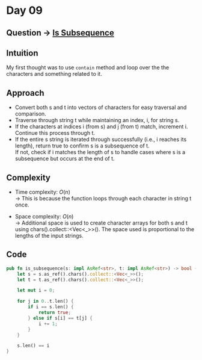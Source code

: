 # Day 09

## Question -> [Is Subsequence](https://leetcode.com/problems/is-subsequence/)

## Intuition

My first thought was to use `contain` method and loop over the the characters and something related to it.

## Approach

- Convert both s and t into vectors of characters for easy traversal and comparison.
- Traverse through string t while maintaining an index, i, for string s.
- If the characters at indices i (from s) and j (from t) match, increment i. Continue this process through t.
- If the entire s string is iterated through successfully (i.e., i reaches its length), return true to confirm s is a subsequence of t.  
  If not, check if i matches the length of s to handle cases where s is a subsequence but occurs at the end of t.

## Complexity

- Time complexity: $O(n)$  
  -> This is because the function loops through each character in string t once.

- Space complexity: $O(n)$  
  -> Additional space is used to create character arrays for both s and t using chars().collect::<Vec<\_>>(). The space used is proportional to the lengths of the input strings.

## Code

```rust
pub fn is_subsequence(s: impl AsRef<str>, t: impl AsRef<str>) -> bool {
    let s = s.as_ref().chars().collect::<Vec<_>>();
    let t = t.as_ref().chars().collect::<Vec<_>>();

    let mut i = 0;

    for j in 0..t.len() {
        if i == s.len() {
            return true;
        } else if s[i] == t[j] {
            i += 1;
        }
    }

    s.len() == i
}
```
